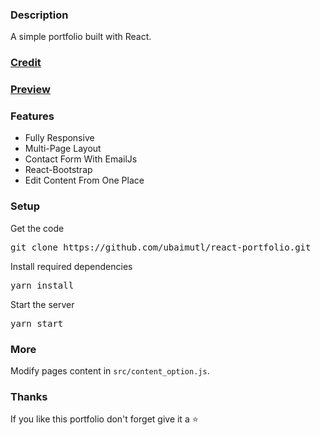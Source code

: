 ### Description

A simple portfolio built with React. 

### [Credit](https://github.com/ubaimutl)

### [Preview](https://bryanportfolio-g4chohqjy-bryans-projects-ce7304ff.vercel.app/)

### Features

- Fully Responsive
- Multi-Page Layout
- Contact Form With EmailJs
- React-Bootstrap
- Edit Content From One Place

### Setup

Get the code

<pre>git clone https://github.com/ubaimutl/react-portfolio.git</pre>
 
Install required dependencies

<pre>yarn install</pre>


Start the server

<pre>yarn start</pre>

### More

Modify pages content in  `src/content_option.js`.

### Thanks

If you like this portfolio don't forget give it a ⭐ 

